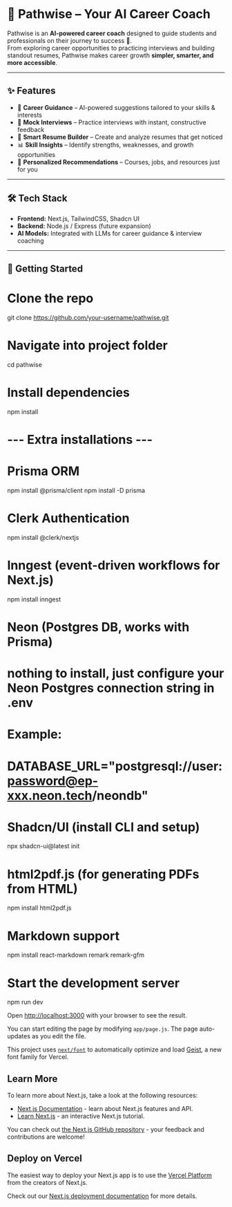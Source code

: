 # 🌟 Pathwise – Your AI Career Coach  

Pathwise is an **AI-powered career coach** designed to guide students and professionals on their journey to success 🚀.  
From exploring career opportunities to practicing interviews and building standout resumes, Pathwise makes career growth **simpler, smarter, and more accessible**.  

---

## ✨ Features  
- 🧭 **Career Guidance** – AI-powered suggestions tailored to your skills & interests  
- 🎤 **Mock Interviews** – Practice interviews with instant, constructive feedback  
- 📄 **Smart Resume Builder** – Create and analyze resumes that get noticed  
- 📊 **Skill Insights** – Identify strengths, weaknesses, and growth opportunities  
- 🔔 **Personalized Recommendations** – Courses, jobs, and resources just for you  

---

## 🛠️ Tech Stack  
- **Frontend:** Next.js, TailwindCSS, Shadcn UI  
- **Backend:** Node.js / Express (future expansion)  
- **AI Models:** Integrated with LLMs for career guidance & interview coaching  

---

## 🚀 Getting Started  

# Clone the repo
git clone https://github.com/your-username/pathwise.git  

# Navigate into project folder
cd pathwise  

# Install dependencies
npm install  

# --- Extra installations ---

# Prisma ORM
npm install @prisma/client
npm install -D prisma

# Clerk Authentication
npm install @clerk/nextjs

# Inngest (event-driven workflows for Next.js)
npm install inngest

# Neon (Postgres DB, works with Prisma)
# nothing to install, just configure your Neon Postgres connection string in .env
# Example:
# DATABASE_URL="postgresql://user:password@ep-xxx.neon.tech/neondb"

# Shadcn/UI (install CLI and setup)
npx shadcn-ui@latest init

# html2pdf.js (for generating PDFs from HTML)
npm install html2pdf.js

# Markdown support
npm install react-markdown remark remark-gfm

# Start the development server
npm run dev


Open [http://localhost:3000](http://localhost:3000) with your browser to see the result.

You can start editing the page by modifying `app/page.js`. The page auto-updates as you edit the file.

This project uses [`next/font`](https://nextjs.org/docs/app/building-your-application/optimizing/fonts) to automatically optimize and load [Geist](https://vercel.com/font), a new font family for Vercel.

## Learn More

To learn more about Next.js, take a look at the following resources:

- [Next.js Documentation](https://nextjs.org/docs) - learn about Next.js features and API.
- [Learn Next.js](https://nextjs.org/learn) - an interactive Next.js tutorial.

You can check out [the Next.js GitHub repository](https://github.com/vercel/next.js) - your feedback and contributions are welcome!

## Deploy on Vercel

The easiest way to deploy your Next.js app is to use the [Vercel Platform](https://vercel.com/new?utm_medium=default-template&filter=next.js&utm_source=create-next-app&utm_campaign=create-next-app-readme) from the creators of Next.js.

Check out our [Next.js deployment documentation](https://nextjs.org/docs/app/building-your-application/deploying) for more details.
